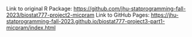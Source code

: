 Link to original R Package: https://github.com/jhu-statprogramming-fall-2023/biostat777-project2-micpram
Link to GitHub Pages: https://jhu-statprogramming-fall-2023.github.io/biostat777-project3-part1-micpram/index.html

